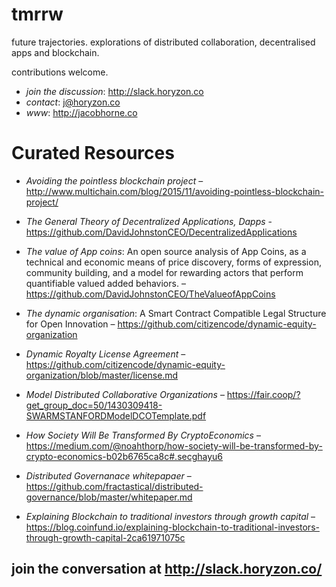 # tmrrw
future trajectories. explorations of distributed collaboration, decentralised apps and blockchain.

contributions welcome.


- *join the discussion*: http://slack.horyzon.co
- *contact*: j@horyzon.co
- *www*: http://jacobhorne.co

# Curated Resources

- *Avoiding the pointless blockchain project* – http://www.multichain.com/blog/2015/11/avoiding-pointless-blockchain-project/

- *The General Theory of Decentralized Applications, Dapps* - https://github.com/DavidJohnstonCEO/DecentralizedApplications

- *The value of App coins*: An open source analysis of App Coins, as a technical and economic means of price discovery, forms of expression, community building, and a model for rewarding actors that perform quantifiable valued added behaviors.  – https://github.com/DavidJohnstonCEO/TheValueofAppCoins

- *The dynamic organisation*: A Smart Contract Compatible Legal Structure for Open Innovation – https://github.com/citizencode/dynamic-equity-organization

- *Dynamic Royalty License Agreement* – https://github.com/citizencode/dynamic-equity-organization/blob/master/license.md

- *Model Distributed Collaborative Organizations* – https://fair.coop/?get_group_doc=50/1430309418-SWARMSTANFORDModelDCOTemplate.pdf

- *How Society Will Be Transformed By CryptoEconomics* – https://medium.com/@noahthorp/how-society-will-be-transformed-by-crypto-economics-b02b6765ca8c#.secghayu6

- *Distributed Governanace whitepapaer* – https://github.com/fractastical/distributed-governance/blob/master/whitepaper.md

- *Explaining Blockchain to traditional investors through growth capital* – https://blog.coinfund.io/explaining-blockchain-to-traditional-investors-through-growth-capital-2ca61971075c

## join the conversation at http://slack.horyzon.co/
